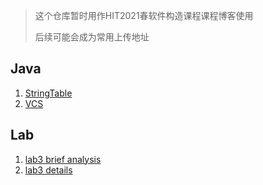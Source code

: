 > 这个仓库暂时用作HIT2021春软件构造课程课程博客使用
>
> 后续可能会成为常用上传地址

## Java

1. [StringTable](https://github.com/Edmund-Lai/JavaBlog/blob/main/Blog01/StringTable.md)
2. [VCS](https://github.com/Edmund-Lai/JavaBlog/blob/main/Blog04/VCS.md)

## Lab

1. [lab3 brief analysis](https://github.com/Edmund-Lai/JavaBlog/blob/main/Blog02/Lab3%20brief%20analysis.md)
2. [lab3 details](https://github.com/Edmund-Lai/JavaBlog/blob/main/Blog03/Lab3%20details.md)

